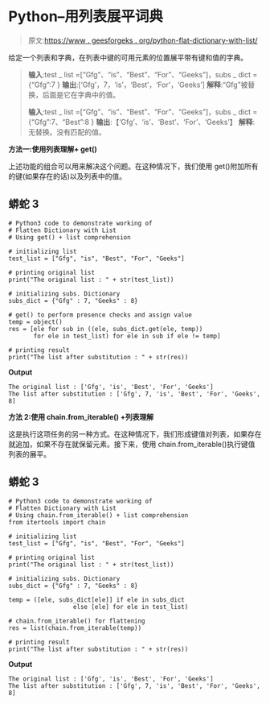 # Python–用列表展平词典

> 原文:[https://www . geesforgeks . org/python-flat-dictionary-with-list/](https://www.geeksforgeeks.org/python-flatten-dictionary-with-list/)

给定一个列表和字典，在列表中键的可用元素的位置展平带有键和值的字典。

> **输入**:test _ list =[“Gfg”、“is”、“Best”、“For”、“Geeks”]，subs _ dict = {“Gfg”:7 }
> **输出**:[‘Gfg’，7，‘is’，‘Best’，‘For’，‘Geeks’]
> **解释**:“Gfg”被替换，后面是它在字典中的值。
> 
> **输入**:test _ list =[“Gfg”、“is”、“Best”、“For”、“Geeks”]，subs _ dict = {“Gfg”:7、“Best”:8 }
> **输出**:【‘Gfg’、‘is’、‘Best’、‘For’、‘Geeks’】
> **解释**:无替换。没有匹配的值。

**方法一:使用列表理解+ get()**

上述功能的组合可以用来解决这个问题。在这种情况下，我们使用 get()附加所有的键(如果存在的话)以及列表中的值。

## 蟒蛇 3

```
# Python3 code to demonstrate working of 
# Flatten Dictionary with List
# Using get() + list comprehension

# initializing list
test_list = ["Gfg", "is", "Best", "For", "Geeks"]

# printing original list
print("The original list : " + str(test_list))

# initializing subs. Dictionary
subs_dict = {"Gfg" : 7, "Geeks" : 8}

# get() to perform presence checks and assign value
temp = object()
res = [ele for sub in ((ele, subs_dict.get(ele, temp))
       for ele in test_list) for ele in sub if ele != temp]

# printing result 
print("The list after substitution : " + str(res))
```

**Output**

```
The original list : ['Gfg', 'is', 'Best', 'For', 'Geeks']
The list after substitution : ['Gfg', 7, 'is', 'Best', 'For', 'Geeks', 8]

```

**方法 2:使用 chain.from_iterable() +列表理解**

这是执行这项任务的另一种方式。在这种情况下，我们形成键值对列表，如果存在就追加，如果不存在就保留元素。接下来，使用 chain.from_iterable()执行键值列表的展平。

## 蟒蛇 3

```
# Python3 code to demonstrate working of 
# Flatten Dictionary with List
# Using chain.from_iterable() + list comprehension 
from itertools import chain

# initializing list
test_list = ["Gfg", "is", "Best", "For", "Geeks"]

# printing original list
print("The original list : " + str(test_list))

# initializing subs. Dictionary
subs_dict = {"Gfg" : 7, "Geeks" : 8}

temp = ([ele, subs_dict[ele]] if ele in subs_dict 
                  else [ele] for ele in test_list)

# chain.from_iterable() for flattening 
res = list(chain.from_iterable(temp))

# printing result 
print("The list after substitution : " + str(res))
```

**Output**

```
The original list : ['Gfg', 'is', 'Best', 'For', 'Geeks']
The list after substitution : ['Gfg', 7, 'is', 'Best', 'For', 'Geeks', 8]

```